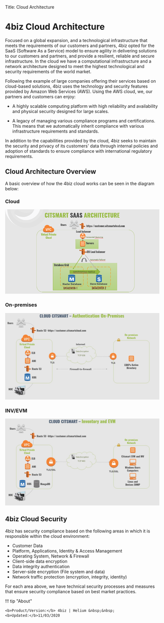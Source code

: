 Title: Cloud Architecture

# 4biz Cloud Architecture

Focused on a global expansion, and a technological infrastructure that meets the requirements of our customers and partners, 4biz opted for the SaaS (Software As a Service) model to ensure agility in delivering solutions to our customers and partners, and provide a resilient, reliable and secure infrastructure. In the cloud we have a computational infrastructure and a network architecture designed to meet the highest technological and security requirements of the world market.

Following the example of large companies offering their services based on cloud-based solutions, 4biz uses the technology and security features provided by Amazon Web Services (AWS). Using the AWS cloud, we, our partners and customers can enjoy:

* A highly scalable computing platform with high reliability and availability and physical security designed for large scales.

* A legacy of managing various compliance programs and certifications. This means that we automatically inherit compliance with various infrastructure requirements and standards.

In addition to the capabilities provided by the cloud, 4biz seeks to maintain the security and privacy of its customers' data through internal policies and adoption of standards to ensure compliance with international regulatory requirements.

## Cloud Architecture Overview

A basic overview of how the 4biz cloud works can be seen in the diagram below:

### Cloud

![Screenshot](images/4biz-cloud-plataform.png)

### On-premises

![On-premisses 4biz][2]

### INV/EVM

![INV/EVM 4biz][3]

## 4biz Cloud Security

4biz has security compliance based on the following areas in which it is responsible within the cloud environment:

* Customer Data
* Platform, Applications, Identity & Access Management
* Operating System, Network & Firewall
* Client-side data encryption
* Data integrity authentication
* Server-side encryption (File system and data)
* Network traffic protection (encryption, integrity, identity)

For each area above, we have technical security processes and measures that ensure security compliance based on best market practices.

!!! tip "About"

    <b>Product/Version:</b> 4biz | Helium &nbsp;&nbsp;
    <b>Updated:</b>11/03/2020

[2]:images/4biz-on-premises.jpg
[3]:images/4biz-inv-evm.jpg
